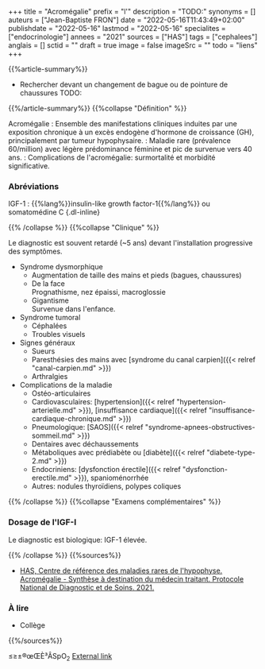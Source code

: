 +++
title = "Acromégalie"
prefix = "l'"
description = "TODO:"
synonyms = []
auteurs = ["Jean-Baptiste FRON"]
date = "2022-05-16T11:43:49+02:00"
publishdate = "2022-05-16"
lastmod = "2022-05-16"
specialites = ["endocrinologie"]
annees = "2021"
sources = ["HAS"]
tags = ["cephalees"]
anglais = []
sctid = ""
draft = true
image = false
imageSrc = ""
todo = "liens"
+++

{{%article-summary%}}

- Rechercher devant un changement de bague ou de pointure de chaussures
TODO:

{{%/article-summary%}}
{{%collapse "Définition" %}}

Acromégalie
: Ensemble des manifestations cliniques induites par une exposition chronique à un excès endogène d'hormone de croissance (GH), principalement par tumeur hypophysaire.
: Maladie rare (prévalence 60/million) avec légère prédominance féminine et pic de survenue vers 40 ans.
: Complications de l'acromégalie: surmortalité et morbidité significative.

### Abréviations

IGF-1
: {{%lang%}}insulin-like growth factor-1{{%/lang%}} ou somatomédine C
{.dl-inline}

{{% /collapse %}}
{{%collapse "Clinique" %}}

Le diagnostic est souvent retardé (~5 ans) devant l'installation progressive des symptômes.

- Syndrome dysmorphique
  - Augmentation de taille des mains et pieds (bagues, chaussures)
  - De la face  
    Prognathisme, nez épaissi, macroglossie
  - Gigantisme  
    Survenue dans l'enfance.
- Syndrome tumoral
  - Céphalées
  - Troubles visuels
- Signes généraux
  - Sueurs
  - Paresthésies des mains avec [syndrome du canal carpien]({{< relref "canal-carpien.md" >}})
  - Arthralgies
- Complications de la maladie
  - Ostéo-articulaires
  - Cardiovasculaires: [hypertension]({{< relref "hypertension-arterielle.md" >}}), [insuffisance cardiaque]({{< relref "insuffisance-cardiaque-chronique.md" >}})
  - Pneumologique: [SAOS]({{< relref "syndrome-apnees-obstructives-sommeil.md" >}})
  - Dentaires avec déchaussements
  - Métaboliques avec prédiabète ou [diabète]({{< relref "diabete-type-2.md" >}})
  - Endocriniens: [dysfonction érectile]({{< relref "dysfonction-erectile.md" >}}), spanioménorrhée
  - Autres: nodules thyroïdiens, polypes coliques

{{% /collapse %}}
{{%collapse "Examens complémentaires" %}}

### Dosage de l'IGF-I

Le diagnostic est biologique: IGF-1 élevée.

{{% /collapse %}}
{{%sources%}}

- [HAS, Centre de référence des maladies rares de l'hypophyse. Acromégalie - Synthèse à destination du médecin traitant. Protocole National de Diagnostic et de Soins. 2021.](https://www.has-sante.fr/jcms/p_3292767/fr/acromegalie)

### À lire

- Collège

{{%/sources%}}

≤≥±®œŒÈ³ÂSpO<sub>2</sub>
[External link](https://discourse.gohugo.io/ "{rel='nofollow'}")
